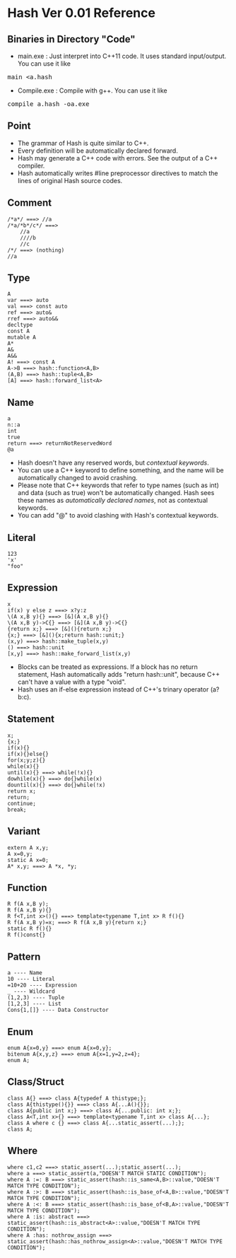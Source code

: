 # Hash Ver 0.01 Reference

## Binaries in Directory "Code"

* main.exe : Just interpret into C++11 code. It uses standard input/output. You can use it like
<pre>main &lt;a.hash</pre>

* Compile.exe : Compile with g++. You can use it like
<pre>compile a.hash -oa.exe</pre>

## Point

* The grammar of Hash is quite similar to C++.
* Every definition will be automatically declared forward.
* Hash may generate a C++ code with errors. See the output of a C++ compiler.
* Hash automatically writes #line preprocessor directives to match the lines of original Hash source codes.

## Comment

	/*a*/ ===> //a
	/*a/*b*/c*/ ===>
		//a
		////b
		//c
	/*/ ===> (nothing)
	//a

## Type

	A
	var ===> auto
	val ===> const auto
	ref ===> auto&
	rref ===> auto&&
	decltype
	const A
	mutable A
	A*
	A&
	A&&
	A! ===> const A
	A->B ===> hash::function<A,B>
	(A,B) ===> hash::tuple<A,B>
	[A] ===> hash::forward_list<A>


## Name

	a
	n::a
	int
	true
	return ===> returnNotReservedWord
	@a

* Hash doesn't have any reserved words, but *contextual keywords*.
* You can use a C++ keyword to define something, and the name will be automatically changed to avoid crashing.
* Please note that C++ keywords that refer to type names (such as int) and data (such as true) won't be automatically changed.
  Hash sees these names as *automatically declared names*, not as contextual keywords.
* You can add "@" to avoid clashing with Hash's contextual keywords.

## Literal

	123
	'x'
	"foo"


## Expression

	x
	if(x) y else z ===> x?y:z
	\(A x,B y){} ===> [&](A x,B y){}
	\(A x,B y)->C{} ===> [&](A x,B y)->C{}
	{return x;} ===> [&](){return x;}
	{x;} ===> [&](){x;return hash::unit;}
	(x,y) ===> hash::make_tuple(x,y)
	() ===> hash::unit
	[x,y] ===> hash::make_forward_list(x,y)

* Blocks can be treated as expressions. If a block has no return statement, Hash automatically adds "return hash::unit", because C++ can't have a value with a type "void".
* Hash uses an if-else expression instead of C++'s trinary operator (a?b:c).

## Statement

	x;
	{x;}
	if(x){}
	if(x){}else{}
	for(x;y;z){}
	while(x){}
	until(x){} ===> while(!x){}
	dowhile(x){} ===> do{}while(x)
	dountil(x){} ===> do{}while(!x)
	return x;
	return;
	continue;
	break;


## Variant

	extern A x,y;
	A x=0,y;
	static A x=0;
	A* x,y; ===> A *x, *y;


## Function

	R f(A x,B y);
	R f(A x,B y){}
	R f<T,int x>(){} ===> template<typename T,int x> R f(){}
	R f(A x,B y)=x; ===> R f(A x,B y){return x;}
	static R f(){}
	R f()const{}

## Pattern

	a ---- Name
	10 ---- Literal
	=10+20 ---- Expression
	_ ---- Wildcard
	(1,2,3) ---- Tuple
	[1,2,3] ---- List
	Cons{1,[]} ---- Data Constructor

## Enum

	enum A{x=0,y} ===> enum A{x=0,y};
	bitenum A{x,y,z} ===> enum A{x=1,y=2,z=4};
	enum A;


## Class/Struct

	class A{} ===> class A{typedef A thistype;};
	class A{thistype(){}} ===> class A{...A(){}};
	class A{public int x;} ===> class A{...public: int x;};
	class A<T,int x>{} ===> template<typename T,int x> class A{...};
	class A where c {} ===> class A{...static_assert(...);};
	class A;


## Where

	where c1,c2 ===> static_assert(...);static_assert(...);
	where a ===> static_assert(a,"DOESN'T MATCH STATIC CONDITION");
	where A :=: B ===> static_assert(hash::is_same<A,B>::value,"DOESN'T MATCH TYPE CONDITION");
	where A :>: B ===> static_assert(hash::is_base_of<A,B>::value,"DOESN'T MATCH TYPE CONDITION");
	where A :<: B ===> static_assert(hash::is_base_of<B,A>::value,"DOESN'T MATCH TYPE CONDITION");
	where A :is: abstract ===> static_assert(hash::is_abstract<A>::value,"DOESN'T MATCH TYPE CONDITION");
	where A :has: nothrow_assign ===> static_assert(hash::has_nothrow_assign<A>::value,"DOESN'T MATCH TYPE CONDITION");

